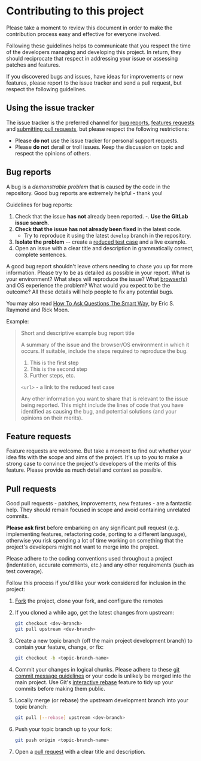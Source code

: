 # Contributing to this project

Please take a moment to review this document in order to make the contribution process easy and effective for everyone involved.

Following these guidelines helps to communicate that you respect the time of the developers managing and developing this project. In return, they should reciprocate that respect in addressing your issue or assessing patches and features.

If you discovered bugs and issues, have ideas for improvements or new features, please report to the issue tracker and send a pull request, but respect the following guidelines.

## Using the issue tracker

The issue tracker is the preferred channel for [bug reports](#bug-reports), [features requests](#feature-requests) and [submitting pull requests](#pull-requests), but please respect the following restrictions:

- Please **do not** use the issue tracker for personal support requests.
- Please **do not** derail or troll issues. Keep the discussion on topic and respect the opinions of others.

## Bug reports

A bug is a _demonstrable problem_ that is caused by the code in the repository. Good bug reports are extremely helpful - thank you!

Guidelines for bug reports:

1. Check that the issue **has not** already been reported.
   -. **Use the GitLab issue search**.
1. **Check that the issue has not already been fixed** in the latest code.
   - Try to reproduce it using the latest `develop` branch in the repository.
1. **Isolate the problem** -- create a [reduced test case](http://css-tricks.com/reduced-test-cases/) and a live example.
1. Open an issue with a clear title and description in grammatically correct, complete sentences.

A good bug report shouldn't leave others needing to chase you up for more information. Please try to be as detailed as possible in your report. What is your environment? What steps will reproduce the issue? What [browser(s)](https://aboutmybrowser.com/) and OS experience the problem? What would you expect to be the outcome? All these details will help people to fix any potential bugs.

You may also read [How To Ask Questions The Smart Way](http://www.catb.org/esr/faqs/smart-questions.html), by Eric S. Raymond and Rick Moen.

Example:

> Short and descriptive example bug report title
>
> A summary of the issue and the browser/OS environment in which it occurs. If
> suitable, include the steps required to reproduce the bug.
>
> 1. This is the first step
> 2. This is the second step
> 3. Further steps, etc.
>
> `<url>` - a link to the reduced test case
>
> Any other information you want to share that is relevant to the issue being
> reported. This might include the lines of code that you have identified as
> causing the bug, and potential solutions (and your opinions on their
> merits).

## Feature requests

Feature requests are welcome. But take a moment to find out whether your idea fits with the scope and aims of the project. It's up to *you* to make a strong case to convince the project's developers of the merits of this feature. Please provide as much detail and context as possible.

## Pull requests

Good pull requests - patches, improvements, new features - are a fantastic help. They should remain focused in scope and avoid containing unrelated commits.

**Please ask first** before embarking on any significant pull request (e.g. implementing features, refactoring code, porting to a different language), otherwise you risk spending a lot of time working on something that the project's developers might not want to merge into the project.

Please adhere to the coding conventions used throughout a project (indentation, accurate comments, etc.) and any other requirements (such as test coverage).

Follow this process if you'd like your work considered for inclusion in the project:

1. [Fork](http://help.github.com/fork-a-repo/) the project, clone your fork, and configure the remotes

2. If you cloned a while ago, get the latest changes from upstream:

    ```bash
    git checkout <dev-branch>
    git pull upstream <dev-branch>
    ```

3. Create a new topic branch (off the main project development branch) to contain your feature, change, or fix:

    ```bash
    git checkout -b <topic-branch-name>
    ```

4. Commit your changes in logical chunks. Please adhere to these [git commit message guidelines][] or your code is unlikely be merged into the main project. Use Git's [interactive rebase][] feature to tidy up your commits before making them public.

5. Locally merge (or rebase) the upstream development branch into your topic branch:

    ```bash
    git pull [--rebase] upstream <dev-branch>
    ```

6. Push your topic branch up to your fork:

    ```bash
    git push origin <topic-branch-name>
    ```

7. Open a [pull request][] with a clear title and description.

[pull request]: https://help.github.com/articles/using-pull-requests
[interactive rebase]: https://help.github.com/articles/interactive-rebase
[git commit message guidelines]: http://tbaggery.com/2008/04/19/a-note-about-git-commit-messages.html
